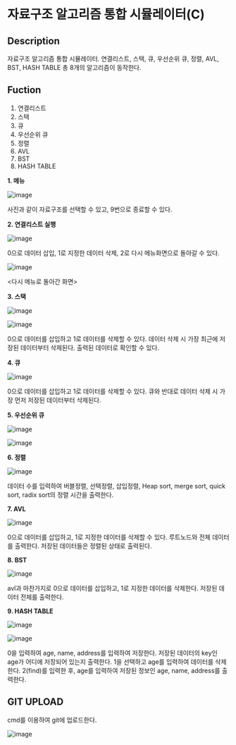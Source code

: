 # 자료구조 알고리즘 통합 시뮬레이터(C)

## Description
자료구조 알고리즘 통합 시뮬레이터.
연결리스트, 스택, 큐, 우선순위 큐, 정렬, AVL, BST, HASH TABLE 총 8개의 알고리즘이 동작한다.

## Fuction
1) 연결리스트
2) 스택
3) 큐
4) 우선순위 큐
5) 정렬
6) AVL
7) BST
8) HASH TABLE

__1. 메뉴__

![image](https://user-images.githubusercontent.com/100515104/155985955-dde586b4-0d76-48c0-b147-faa6ff4359a6.png)

사진과 같이 자료구조를 선택할 수 있고, 9번으로 종료할 수 있다.

__2. 연결리스트 실행__

![image](https://user-images.githubusercontent.com/100515104/155986417-75199999-dcf6-42cb-aac1-338f2305646d.png)

0으로 데이터 삽입, 1로 지정한 데이터 삭제, 2로 다시 메뉴화면으로 돌아갈 수 있다.

![image](https://user-images.githubusercontent.com/100515104/155986485-4cd1ac19-05ab-46e0-9eba-358e1011b2b3.png)

<다시 메뉴로 돌아간 화면>

__3. 스택__

![image](https://user-images.githubusercontent.com/100515104/155986549-be3037f0-59eb-42db-8295-f51ad26ac059.png)

![image](https://user-images.githubusercontent.com/100515104/155986564-44580090-a64f-4b7d-b23b-92f7db9a87f7.png)

0으로 데이터를 삽입하고 1로 데이터를 삭제할 수 있다. 데이터 삭제 시 가장 최근에 저장된 데이터부터 삭제된다. 출력된 데이터로 확인할 수 있다.

__4. 큐__

![image](https://user-images.githubusercontent.com/100515104/155986596-2557495a-c506-458a-bfdb-852041656eeb.png)

0으로 데이터를 삽입하고 1로 데이터를 삭제할 수 있다. 큐와 반대로 데이터 삭제 시 가장 먼저 저장된 데이터부터 삭제된다.

__5. 우선순위 큐__

![image](https://user-images.githubusercontent.com/100515104/155986951-91038928-cc9c-48b7-99f2-b9ffe142c80b.png)

![image](https://user-images.githubusercontent.com/100515104/155986968-8e80c9e4-580b-4964-ba1b-30cf0d4cd98a.png)


__6. 정렬__

![image](https://user-images.githubusercontent.com/100515104/155986684-a9579612-39a6-47de-9a8f-19d6259079f6.png)

데이터 수를 입력하여 버블정렬, 선택정렬, 삽입정렬, Heap sort, merge sort, quick sort, radix sort의 정렬 시간을 출력한다.

__7. AVL__

![image](https://user-images.githubusercontent.com/100515104/155986739-73ada4fc-003d-4a38-9f34-4fe614ea40e9.png)

0으로 데이터를 삽입하고, 1로 지정한 데이터를 삭제할 수 있다. 루트노드와 전체 데이터를 출력한다. 저장된 데이터들은 정렬된 상태로 출력된다.

__8. BST__

![image](https://user-images.githubusercontent.com/100515104/155986823-7082ffcb-f031-48e3-9f95-0acee7a852d9.png)

avl과 마찬가지로 0으로 데이터를 삽입하고, 1로 지정한 데이터를 삭제한다. 저장된 데이터 전체를 출력한다.

__9. HASH TABLE__

![image](https://user-images.githubusercontent.com/100515104/155986864-93ebdaf2-c3ab-4c88-b08d-0f9d9696846b.png)

![image](https://user-images.githubusercontent.com/100515104/155986882-44456630-163f-4f0e-82f4-6a1b0b357e02.png)

0을 입력하여 age, name, address를 입력하여 저장한다. 저장된 데이터의 key인 age가 어디에 저장되어 있는지 출력한다. 1을 선택하고 age를 입력하여 데이터를 삭제한다. 2(find)를 입력한 후, age를 입력하여 저장된 정보인 age, name, address를 출력한다.

## GIT UPLOAD

cmd를 이용하여 git에 업로드한다.

![image](https://user-images.githubusercontent.com/100515104/155987579-cc9374f4-ca04-4d72-b310-2037b30f1a78.png)



